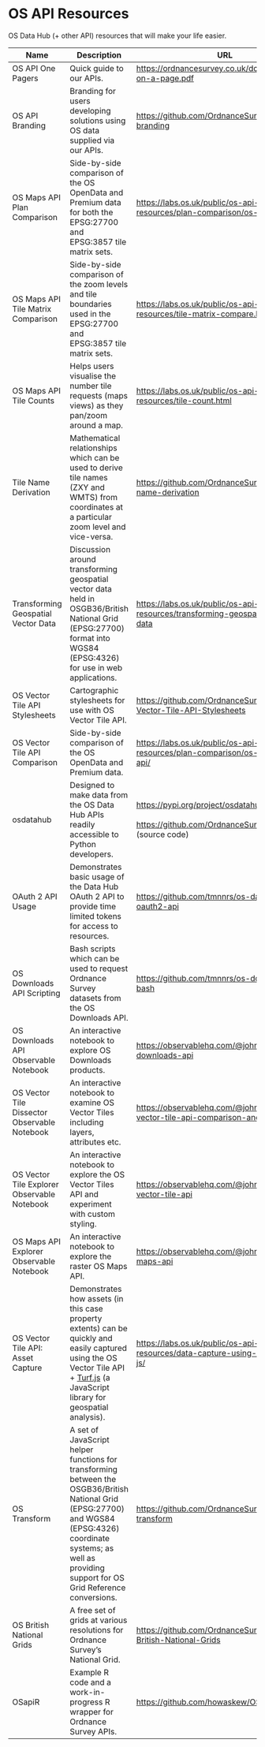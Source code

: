 # OS API Resources

OS Data Hub (+ other API) resources that will make your life easier.

|Name|Description|URL|
|---|---|---|
| <a name="os-api-one-pagers">OS API One Pagers</a> | Quick guide to our APIs. | https://ordnancesurvey.co.uk/documents/apis-on-a-page.pdf |
| <a name="os-api-branding">OS API Branding</a> | Branding for users developing solutions using OS data supplied via our APIs. | https://github.com/OrdnanceSurvey/os-api-branding |
| <a name="os-maps-api-plan-comparison">OS Maps API Plan Comparison</a> | Side-by-side comparison of the OS OpenData and Premium data for both the EPSG:27700 and EPSG:3857 tile matrix sets. | https://labs.os.uk/public/os-api-resources/plan-comparison/os-maps-api/ |
| <a name="os-maps-api-tile-matrix-comparison">OS Maps API Tile Matrix Comparison</a> | Side-by-side comparison of the zoom levels and tile boundaries used in the EPSG:27700 and EPSG:3857 tile matrix sets. | https://labs.os.uk/public/os-api-resources/tile-matrix-compare.html |
| <a name="os-maps-tile-counts">OS Maps API Tile Counts</a> |  Helps users visualise the number tile requests (maps views) as they pan/zoom around a map. | https://labs.os.uk/public/os-api-resources/tile-count.html |
| <a name="tile-name-derivation">Tile Name Derivation</a> | Mathematical relationships which can be used to derive tile names (ZXY and WMTS) from coordinates at a particular zoom level and vice-versa. | https://github.com/OrdnanceSurvey/tile-name-derivation |
| <a name="transforming-vector">Transforming Geospatial Vector Data</a> | Discussion around transforming geospatial vector data held in OSGB36/British National Grid (EPSG:27700) format into WGS84 (EPSG:4326) for use in web applications. | https://labs.os.uk/public/os-api-resources/transforming-geospatial-vector-data | 
| <a name="os-vector-tile-stylesheets">OS Vector Tile API Stylesheets</a> | Cartographic stylesheets for use with OS Vector Tile API. | https://github.com/OrdnanceSurvey/OS-Vector-Tile-API-Stylesheets |
| <a name="os-vector-tile-api-comparison">OS Vector Tile API Comparison</a> | Side-by-side comparison of the OS OpenData and Premium data. | https://labs.os.uk/public/os-api-resources/plan-comparison/os-vector-tile-api/ |
| <a name="osdatahub">osdatahub</a> | Designed to make data from the OS Data Hub APIs readily accessible to Python developers. | https://pypi.org/project/osdatahub/<br><br>https://github.com/OrdnanceSurvey/osdatahub (source code) |
| <a name="os-oauth-2">OAuth 2 API Usage</a> | Demonstrates basic usage of the Data Hub OAuth 2 API to provide time limited tokens for access to resources. | https://github.com/tmnnrs/os-data-hub-oauth2-api |
| <a name="os-downloads-scripting">OS Downloads API Scripting</a> | Bash scripts which can be used to request Ordnance Survey datasets from the OS Downloads API. | https://github.com/tmnnrs/os-downloads-api-bash |
| <a name="os-downloads-observable">OS Downloads API Observable Notebook</a> | An interactive notebook to explore OS Downloads products. | https://observablehq.com/@johnx25bd/os-downloads-api | 
| <a name="os-vector-tile-dissector">OS Vector Tile Dissector Observable Notebook</a> | An interactive notebook to examine OS Vector Tiles including layers, attributes etc. | https://observablehq.com/@johnx25bd/os-vector-tile-api-comparison-and-dissector |
| <a name="os-vector-tile-observable">OS Vector Tile Explorer Observable Notebook</a> | An interactive notebook to explore the OS Vector Tiles API and experiment with custom styling. | https://observablehq.com/@johnx25bd/os-vector-tile-api |
| <a name="os-maps-observable">OS Maps API Explorer Observable Notebook</a> | An interactive notebook to explore the raster OS Maps API. | https://observablehq.com/@johnx25bd/os-maps-api | 
| <a name="os-vector-tile-asset-capture">OS Vector Tile API: Asset Capture</a> | Demonstrates how assets (in this case property extents) can be quickly and easily captured using the OS Vector Tile API + [Turf.js](https://turfjs.org/) (a JavaScript library for geospatial analysis). | https://labs.os.uk/public/os-api-resources/data-capture-using-vts-and-turf-js/ |
| <a name="os-transform">OS Transform</a> | A set of JavaScript helper functions for transforming between the OSGB36/British National Grid (EPSG:27700) and WGS84 (EPSG:4326) coordinate systems; as well as providing support for OS Grid Reference conversions. | https://github.com/OrdnanceSurvey/os-transform |
| <a name="os-british-national-grids">OS British National Grids</a> | A free set of grids at various resolutions for Ordnance Survey’s National Grid. | https://github.com/OrdnanceSurvey/OS-British-National-Grids |
| <a name="os-api-r">OSapiR</a> | Example R code and a work-in-progress R wrapper for Ordnance Survey APIs. | https://github.com/howaskew/OSapiR |

